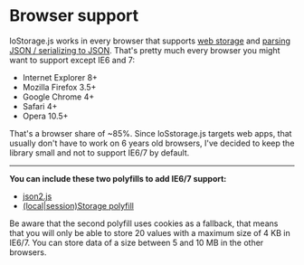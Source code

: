 # Browser support

loStorage.js works in every browser that supports [web storage](http://caniuse.com/namevalue-storage) 
and [parsing JSON / serializing to JSON](http://caniuse.com/json). That's pretty much every browser you might want to support except IE6 and 7:

- Internet Explorer 8+
- Mozilla Firefox 3.5+
- Google Chrome 4+
- Safari 4+
- Opera 10.5+

That's a browser share of ~85%. Since loSstorage.js targets web apps, that usually don't have to work on 6 years old browsers, I've decided to keep the library small and not to support IE6/7 by default.

---

**You can include these two polyfills to add IE6/7 support:**

- [json2.js](https://github.com/douglascrockford/JSON-js/blob/master/json2.js)
- [(local|session)Storage polyfill](https://gist.github.com/350433)

Be aware that the second polyfill uses cookies as a fallback, that means that you will only be able to store 20 values with a maximum size of 4 KB in IE6/7. You can store data of a size between 5 and 10 MB in the other browsers.
